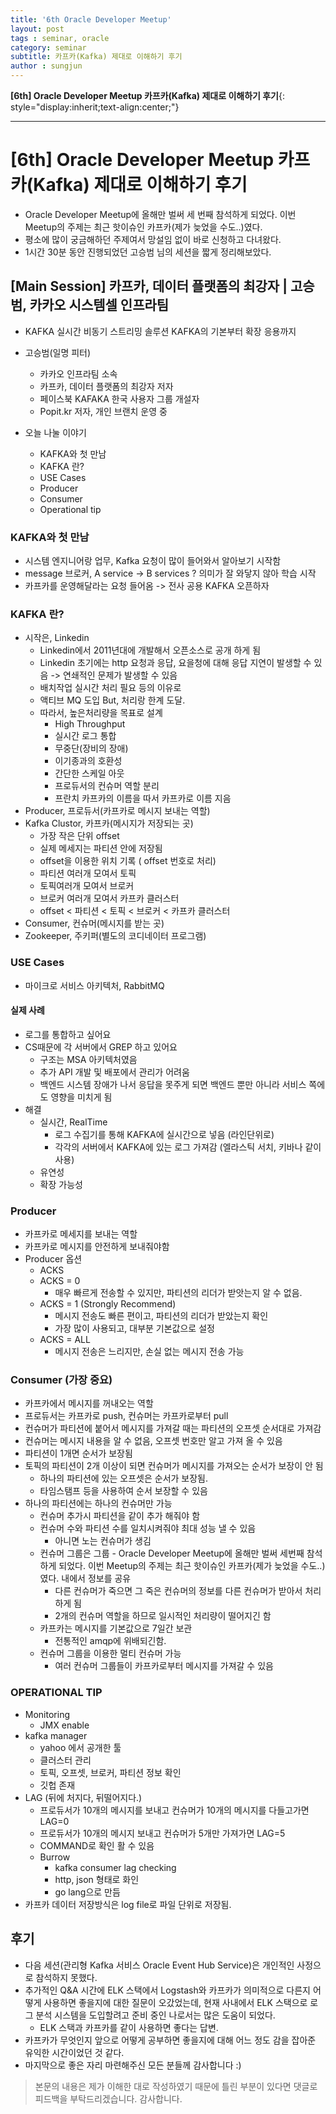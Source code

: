 ```yaml
---
title: '6th Oracle Developer Meetup'  
layout: post  
tags : seminar, oracle
category: seminar
subtitle: 카프카(Kafka) 제대로 이해하기 후기
author : sungjun
---
```


**[6th] Oracle Developer Meetup 카프카(Kafka) 제대로 이해하기 후기**{: style="display:inherit;text-align:center;"}

---
# [6th] Oracle Developer Meetup 카프카(Kafka) 제대로 이해하기 후기
- Oracle Developer Meetup에 올해만 벌써 세 번째 참석하게 되었다. 이번 Meetup의 주제는 최근 핫이슈인 카프카(제가 늦었을 수도..)였다.
- 평소에 많이 궁금해하던 주제여서 망설임 없이 바로 신청하고 다녀왔다.
- 1시간 30분 동안 진행되었던 고승범 님의 세션을 짧게 정리해보았다.

## [Main Session] 카프카, 데이터 플랫폼의 최강자 | 고승범, 카카오 시스템셀 인프라팀
- KAFKA 실시간 비동기 스트리밍 솔루션 KAFKA의 기본부터 확장 응용까지

- 고승범(일명 피터)
  - 카카오 인프라팀 소속
  - 카프카, 데이터 플랫폼의 최강자 저자
  - 페이스북 KAFAKA 한국 사용자 그룹 개설자
  - Popit.kr 저자, 개인 브랜치 운영 중
- 오늘 나눌 이야기
  - KAFKA와 첫 만남
  - KAFKA 란?
  - USE Cases
  - Producer
  - Consumer
  - Operational tip

### KAFKA와 첫 만남
- 시스템 엔지니어랑 업무, Kafka 요청이 많이 들어와서 알아보기 시작함
- message 브로커, A service -> B services ? 의미가 잘 와닿지 않아 학습 시작
- 카프카를 운영해달라는 요청 들어옴 -> 전사 공용 KAFKA 오픈하자

### KAFKA 란?
- 시작은, Linkedin
  - Linkedin에서 2011년대에 개발해서 오픈소스로 공개 하게 됨
  - Linkedin 초기에는 http 요청과 응답, 요을청에 대해 응답 지연이 발생할 수 있음 -> 연쇄적인 문제가 발생할 수 있음
  - 배치작업 실시간 처리 필요 등의 이유로
  - 액티브 MQ 도입 But, 처리랑 한계 도달.
  - 따라서, 높은처리량을 목표로 설계
    - High Throughput
    - 실시간 로그 통합
    - 무중단(장비의 장애)
    - 이기종과의 호환성
    - 간단한 스케일 아웃
    - 프로듀서의 컨슈머 역할 분리
    - 프란치 카프카의 이름을 따서 카프카로 이름 지음
- Producer, 프로듀서(카프카로 메시지 보내는 역할)
- Kafka Clustor, 카프카(메시지가 저장되는 곳)
  - 가장 작은 단위 offset
  - 실제 메세지는 파티션 안에 저장됨
  - offset을 이용한 위치 기록 ( offset 번호로 처리)
  - 파티션 여러개 모여서 토픽
  - 토픽여러개 모여서 브로커
  - 브로커 여러개 모여서 카프카 클러스터
  - offset < 파티션 < 토픽 < 브로커 < 카프카 클러스터
- Consumer, 컨슈머(메시지를 받는 곳)
- Zookeeper, 주키퍼(별도의 코디네이터 프로그램)

### USE Cases
- 마이크로 서비스 아키텍처, RabbitMQ

#### 실제 사례
- 로그를 통합하고 싶어요
- CS때문에 각 서버에서 GREP 하고 있어요
  - 구조는 MSA 아키텍처였음
  - 추가 API 개발 및 배포에서 관리가 어려움
  - 백엔드 시스템 장애가 나서 응답을 못주게 되면 백엔드 뿐만 아니라 서비스 쪽에도 영향을 미치게 됨
- 해결
  - 실시간, RealTime
    - 로그 수집기를 통해 KAFKA에 실시간으로 넣음 (라인단위로)
    - 각각의 서버에서 KAFKA에 있는 로그 가져감 (엘라스틱 서치, 키바나 같이 사용)
  - 유연성
  - 확장 가능성

### Producer
  - 카프카로 메세지를 보내는 역할
  - 카프카로 메시지를 안전하게 보내줘야함
  - Producer 옵션
      - ACKS
      - ACKS = 0
          - 매우 빠르게 전송할 수 있지만, 파티션의 리더가 받앗는지 알 수 없음.
      - ACKS = 1 (Strongly Recommend)
          - 메시지 전송도 빠른 편이고, 파티션의 리더가 받았는지 확인
          - 가장 많이 사용되고, 대부분 기본값으로 설정
      - ACKS = ALL
          - 메시지 전송은 느리지만, 손실 없는 메시지 전송 가능

### Consumer (가장 중요)
  - 카프카에서 메시지를 꺼내오는 역할
  - 프로듀서는 카프카로 push, 컨슈머는 카프카로부터 pull
  - 컨슈머가 파티션에 붙어서 메시지를 가져갈 때는 파티션의 오프셋 순서대로 가져감
  - 컨슈머는 메시지 내용을 알 수 없음, 오프셋 번호만 알고 가져 올 수 있음
  - 파티션이 1개면 순서가 보장됨
  - 토픽의 파티션이 2개 이상이 되면 컨슈머가 메시지를 가져오는 순서가 보장이 안 됨
    - 하나의 파티션에 있는 오프셋은 순서가 보장됨.
    - 타임스탬프 등을 사용하여 순서 보장할 수 있음
  - 하나의 파티션에는 하나의 컨슈머만 가능
    - 컨슈머 추가시 파티션을 같이 추가 해줘야 함
    - 컨슈머 수와 파티션 수를 일치시켜줘야 최대 성능 낼 수 있음
      - 아니면 노는 컨슈머가 생김
    - 컨슈머 그룹은 그룹 - Oracle Developer Meetup에 올해만 벌써 세번째 참석하게 되었다. 이번 Meetup의 주제는 최근 핫이슈인 카프카(제가 늦었을 수도..)였다.
내에서 정보를 공유
      - 다른 컨슈머가 죽으면 그 죽은 컨슈머의 정보를 다른 컨슈머가 받아서 처리하게 됨
      - 2개의 컨슈머 역할을 하므로 일시적인 처리량이 떨어지긴 함
    - 카프카는 메시지를 기본값으로 7일간 보관
        - 전통적인 amqp에 위배되긴함.
    - 컨슈머 그룹을 이용한 멀티 컨슈머 가능
        - 여러 컨슈머 그룹들이 카프카로부터 메시지를 가져갈 수 있음

### OPERATIONAL TIP
  - Monitoring
    - JMX enable
  - kafka manager
    - yahoo 에서 공개한 툴
    - 클러스터 관리
    - 토픽, 오프셋, 브로커, 파티션 정보 확인
    - 깃헙 존재
  - LAG (뒤에 처지다, 뒤떨어지다.)
    - 프로듀서가 10개의 메시지를 보내고 컨슈머가 10개의 메시지를 다들고가면 LAG=0
    - 프로듀서가 10개의 메시지 보내고 컨슈머가 5개만 가져가면 LAG=5
    - COMMAND로 확인 활 수 있음
    - Burrow
      - kafka consumer lag checking
      - http, json 형태로 화인
      - go lang으로 만듬
  - 카프카 데이터 저장방식은 log file로 파일 단위로 저장됨.

## 후기
- 다음 세션(관리형 Kafka 서비스 Oracle Event Hub Service)은 개인적인 사정으로 참석하지 못했다.
- 추가적인 Q&A 시간에 ELK 스택에서 Logstash와 카프카가 의미적으로 다른지 어떻게 사용하면 좋을지에 대한 질문이 오갔었는데, 현재 사내에서 ELK 스택으로 로그 분석 시스템을 도입할려고 준비 중인 나로서는 많은 도움이 되었다.
  - ELK 스택과 카프카를 같이 사용하면 좋다는 답변.
- 카프카가 무엇인지 앞으로 어떻게 공부하면 좋을지에 대해 어느 정도 감을 잡아준 유익한 시간이었던 것 같다.
- 마지막으로 좋은 자리 마련해주신 모든 분들께 감사합니다 :)

> 본문의 내용은 제가 이해한 대로 작성하였기 때문에 틀린 부분이 있다면 댓글로 피드백을 부탁드리겠습니다. 감사합니다.

